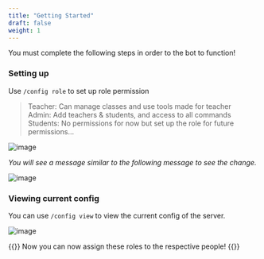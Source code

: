 ```yaml
---
title: "Getting Started"
draft: false
weight: 1
---
```


You must complete the following steps in order to the bot to function!

### Setting up

Use `/config role` to set up role permission


> Teacher: Can manage classes and use tools made for teacher\
> Admin: Add teachers & students, and access to all commands\
> Students: No permissions for now but set up the role for future permissions...

![image](https://i.imgur.com/hzmmt63.png)

_You will see a message similar to the following message to see the change._

![image](https://i.imgur.com/b4kqN0I.png)

### Viewing current config

You can use `/config view` to view the current config of the server.

![image](https://i.imgur.com/GNct8Ox.png)

{{<tip>}}
Now you can now assign these roles to the respective people!
{{</tip>}}
